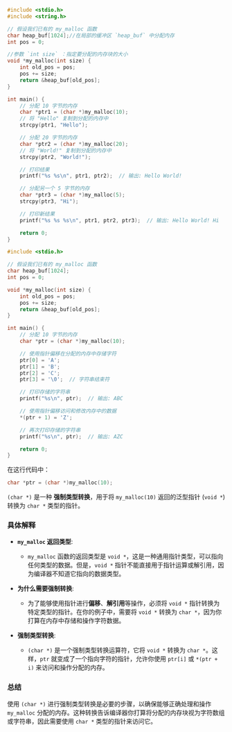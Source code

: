 ```c
#include <stdio.h>
#include <string.h>

// 假设我们已有的 my_malloc 函数
char heap_buf[1024];//在局部的缓冲区 `heap_buf` 中分配内存
int pos = 0;

//参数 `int size` ：指定要分配的内存块的大小
void *my_malloc(int size) {
    int old_pos = pos;
    pos += size;
    return &heap_buf[old_pos];
}

int main() {
    // 分配 10 字节的内存
    char *ptr1 = (char *)my_malloc(10);
    // 将 "Hello" 复制到分配的内存中
    strcpy(ptr1, "Hello");

    // 分配 20 字节的内存
    char *ptr2 = (char *)my_malloc(20);
    // 将 "World!" 复制到分配的内存中
    strcpy(ptr2, "World!");

    // 打印结果
    printf("%s %s\n", ptr1, ptr2);  // 输出: Hello World!

    // 分配另一个 5 字节的内存
    char *ptr3 = (char *)my_malloc(5);
    strcpy(ptr3, "Hi");

    // 打印新结果
    printf("%s %s %s\n", ptr1, ptr2, ptr3);  // 输出: Hello World! Hi

    return 0;
}

```

```c
#include <stdio.h>

// 假设我们已有的 my_malloc 函数
char heap_buf[1024];
int pos = 0;

void *my_malloc(int size) {
    int old_pos = pos;
    pos += size;
    return &heap_buf[old_pos];
}

int main() {
    // 分配 10 字节的内存
    char *ptr = (char *)my_malloc(10);

    // 使用指针偏移在分配的内存中存储字符
    ptr[0] = 'A';
    ptr[1] = 'B';
    ptr[2] = 'C';
    ptr[3] = '\0';  // 字符串结束符

    // 打印存储的字符串
    printf("%s\n", ptr);  // 输出: ABC

    // 使用指针偏移访问和修改内存中的数据
    *(ptr + 1) = 'Z';

    // 再次打印存储的字符串
    printf("%s\n", ptr);  // 输出: AZC

    return 0;
}

```

在这行代码中：
```c
char *ptr = (char *)my_malloc(10);
```
`(char *)` 是一种 **强制类型转换**，用于将 `my_malloc(10)` 返回的泛型指针 (`void *`) 转换为 `char *` 类型的指针。

### 具体解释

-   **`my_malloc` 返回类型**:
    -   `my_malloc` 函数的返回类型是 `void *`，这是一种通用指针类型，可以指向任何类型的数据。但是，`void *` 指针不能直接用于指针运算或解引用，因为编译器不知道它指向的数据类型。

-   **为什么需要强制转换**:
    -   为了能够使用指针进行**偏移**、**解引用**等操作，必须将 `void *` 指针转换为特定类型的指针。在你的例子中，需要将 `void *` 转换为 `char *`，因为你打算在内存中存储和操作字符数据。

-   **强制类型转换**:
    -   `(char *)` 是一个强制类型转换运算符，它将 `void *` 转换为 `char *`。这样，`ptr` 就变成了一个指向字符的指针，允许你使用 `ptr[i]` 或 `*(ptr + i)` 来访问和操作分配的内存。

### 总结
使用 `(char *)` 进行强制类型转换是必要的步骤，以确保能够正确处理和操作 `my_malloc` 分配的内存。这种转换告诉编译器你打算将分配的内存块视为字符数组或字符串，因此需要使用 `char *` 类型的指针来访问它。